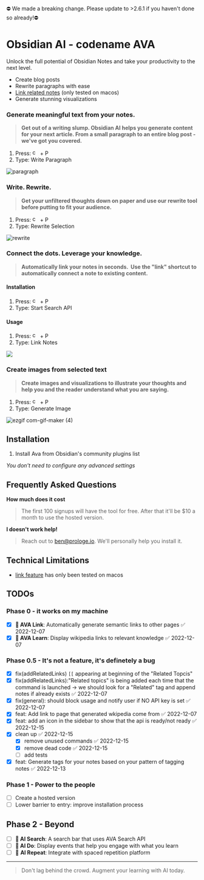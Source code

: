 
⛔️ We made a breaking change. Please update to  >2.6.1 if you haven't done so already!⛔️




# Obsidian AI - codename AVA

Unlock the full potential of Obsidian Notes and take your productivity to the next level. 
- Create blog posts
- Rewrite paragraphs with ease
- [Link related notes](https://user-images.githubusercontent.com/11430621/206806275-dfd8c5cf-ad66-4a94-89c8-ed2f3277df72.mp4) (only tested on macos)
- Generate stunning visualizations

### Generate meaningful text from your notes.
> **Get out of a writing slump. Obsidian AI helps you generate content for your next article. From a small paragraph to an entire blog post - we've got you covered.**

1. Press: <img  alt="cmd" src="https://upload.wikimedia.org/wikipedia/commons/thumb/8/8b/Looped_square_on_white_background.svg/560px-Looped_square_on_white_background.svg.png?20071209071920" width="16" height="16"> + P
2. Type: Write Paragraph




![paragraph](https://user-images.githubusercontent.com/11430621/207849826-aa59103a-3e60-47ec-85bd-45076ebf8960.gif)


### Write. Rewrite.
> **Get your unfiltered thoughts down on paper and use our rewrite tool before putting to fit your audience.**

1. Press: <img  alt="cmd" src="https://upload.wikimedia.org/wikipedia/commons/thumb/8/8b/Looped_square_on_white_background.svg/560px-Looped_square_on_white_background.svg.png?20071209071920" width="16" height="16"> + P
2. Type: Rewrite Selection



![rewrite](https://user-images.githubusercontent.com/11430621/207849873-3a6938e1-0e5e-4f8b-9809-5cd7cb85df08.gif)


### Connect the dots. Leverage your knowledge.
> **Automatically link your notes in seconds.  Use the "link" shortcut to automatically connect a note to existing content.**


#### Installation
1. Press: <img  alt="cmd" src="https://upload.wikimedia.org/wikipedia/commons/thumb/8/8b/Looped_square_on_white_background.svg/560px-Looped_square_on_white_background.svg.png?20071209071920" width="16" height="16"> + P
2. Type: Start Search API

#### Usage
1. Press: <img  alt="cmd" src="https://upload.wikimedia.org/wikipedia/commons/thumb/8/8b/Looped_square_on_white_background.svg/560px-Looped_square_on_white_background.svg.png?20071209071920" width="16" height="16"> + P
2. Type: Link Notes


![](https://d1muf25xaso8hp.cloudfront.net/https%3A%2F%2Fs3.amazonaws.com%2Fappforest_uf%2Ff1671041695384x127761232744105780%2FScreen%2520Recording%25202022-12-13%2520at%25205.15.17%2520PM.gif?w=512&h=&auto=compress&dpr=2&fit=max)

### Create images from selected text
> **Create images and visualizations to illustrate your thoughts and help you and the reader understand what you are saying.**

1. Press: <img  alt="cmd" src="https://upload.wikimedia.org/wikipedia/commons/thumb/8/8b/Looped_square_on_white_background.svg/560px-Looped_square_on_white_background.svg.png?20071209071920" width="16" height="16"> + P
2. Type: Generate Image


![ezgif com-gif-maker (4)](https://user-images.githubusercontent.com/25003283/208254052-136f3fac-3ef6-46d5-85eb-73a4d249ffdf.gif)




## Installation


1. Install Ava from Obsidian's community plugins list 

*You don't need to configure any advanced settings*


## Frequently Asked Questions

**How much does it cost**
> The first 100 signups will have the tool for free. After that it'll be $10 a month to use the hosted version.

**I doesn't work help!**

> Reach out to ben@prologe.io. We'll personally help you install it.


## Technical Limitations
- [link feature](https://user-images.githubusercontent.com/11430621/206806275-dfd8c5cf-ad66-4a94-89c8-ed2f3277df72.mp4) has only been tested on macos

## TODOs

### Phase 0 - it works on my machine
- [x] **🧙 AVA Link**: Automatically generate semantic links to other pages ✅ 2022-12-07
- [x] **🧙 AVA Learn**: Display wikipedia links to relevant knowledge ✅ 2022-12-07

### Phase 0.5 - It's not a feature, it's definetely a bug

- [x] fix(addRelatedLinks) `[[` appearing at beginning of the "Related Topcis"
- [x] fix(addRelatedLinks):"Related topics" is being added each time that the command is launched -> we should look for a "Related" tag and append notes if already exists ✅ 2022-12-07
- [x] fix(general): should block usage and notify user if  NO API key is set ✅ 2022-12-07
- [x] feat: Add link to page that generated wkipedia come from ✅ 2022-12-07
- [x] feat: add an icon in the sidebar to show that the api is ready/not ready ✅ 2022-12-15
- [x] clean up ✅ 2022-12-15
	- [x] remove unused commands ✅ 2022-12-15
	- [x] remove dead code ✅ 2022-12-15
	- [ ] add tests
- [x] feat: Generate tags for your notes based on your pattern of tagging notes ✅ 2022-12-13
	
### Phase 1 - Power to the people
- [ ] Create a hosted version
- [ ] Lower barrier to entry: improve installation process

## Phase 2 - Beyond
- [ ] **🧙 AI Search**: A search bar that uses AVA Search API
- [ ] **🧙 AI Do**: Display events that help you engage with what you learn
- [ ] 🧙 **AI Repeat**: Integrate with spaced repetition platform

----

> Don't lag behind the crowd. Augment your learning with AI today.
